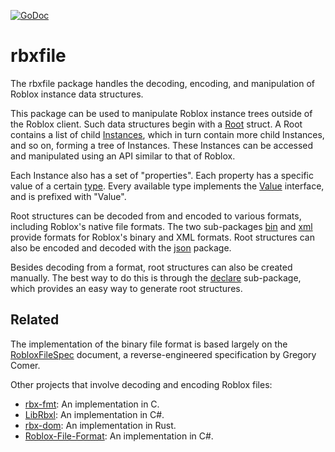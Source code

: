 [![GoDoc](https://godoc.org/github.com/robloxapi/rbxfile?status.png)](https://godoc.org/github.com/robloxapi/rbxfile)

# rbxfile

The rbxfile package handles the decoding, encoding, and manipulation of Roblox
instance data structures.

This package can be used to manipulate Roblox instance trees outside of the
Roblox client. Such data structures begin with a [Root][root] struct. A Root
contains a list of child [Instances][inst], which in turn contain more child
Instances, and so on, forming a tree of Instances. These Instances can be
accessed and manipulated using an API similar to that of Roblox.

Each Instance also has a set of "properties". Each property has a specific
value of a certain [type][type]. Every available type implements the
[Value][value] interface, and is prefixed with "Value".

Root structures can be decoded from and encoded to various formats, including
Roblox's native file formats. The two sub-packages [bin][bin] and [xml][xml]
provide formats for Roblox's binary and XML formats. Root structures can also
be encoded and decoded with the [json][json] package.

Besides decoding from a format, root structures can also be created manually.
The best way to do this is through the [declare][declare] sub-package, which
provides an easy way to generate root structures.

[root]: https://godoc.org/github.com/robloxapi/rbxfile#Root
[inst]: https://godoc.org/github.com/robloxapi/rbxfile#Instance
[type]: https://godoc.org/github.com/robloxapi/rbxfile#Type
[value]: https://godoc.org/github.com/robloxapi/rbxfile#Value
[bin]: https://godoc.org/github.com/robloxapi/rbxfile/bin
[xml]: https://godoc.org/github.com/robloxapi/rbxfile/xml
[json]: https://godoc.org/encoding/json
[declare]: https://godoc.org/github.com/robloxapi/rbxfile/declare

## Related
The implementation of the binary file format is based largely on the
[RobloxFileSpec][spec] document, a reverse-engineered specification by Gregory
Comer.

Other projects that involve decoding and encoding Roblox files:

- [rbx-fmt](https://github.com/stravant/rbx-fmt): An implementation in C.
- [LibRbxl](https://github.com/GregoryComer/LibRbxl): An implementation in C#.
- [rbx-dom](https://github.com/LPGhatguy/rbx-dom): An implementation in Rust.
- [Roblox-File-Format](https://github.com/CloneTrooper1019/Roblox-File-Format):
  An implementation in C#.

[spec]: https://www.classy-studios.com/Downloads/RobloxFileSpec.pdf
